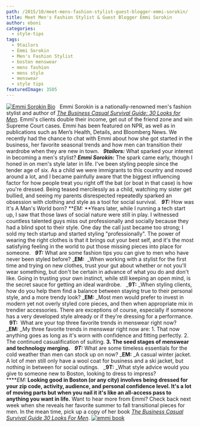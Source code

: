 ```yaml
---
path: /2015/10/meet-mens-fashion-stylist-guest-blogger-emmi-sorokin/
title: Meet Men's Fashion Stylist & Guest Blogger Emmi Sorokin
author: eboni
categories: 
  - style-tips
tags: 
  - 9tailors
  - Emmi Sorokin
  - Men's Fashion Stylist
  - boston menswear
  - mens fashion
  - mens style
  - menswear
  - style tips
featuredImage: 3505
---
```

[![Emmi Sorokin Bio](http://blog.9tailors.com/uploads/Emmi-Sorokin-Bio-681x1024.jpg)](http://blog.9tailors.com/uploads/Emmi-Sorokin-Bio.jpg)   Emmi Sorokin is a nationally-renowned men's fashion stylist and author of [_The Business Casual Survival Guide: 30 Looks for Men_](http://www.amazon.com/The-Business-Casual-Survival-Guide/dp/0615925138/). Emmi's clients double their income, get out of the friend zone and win Supreme Court cases. Emmi has been featured on NPR, as well as in publications such as Men’s Health, Details, and Bloomberg News. We recently had the chance to chat with Emmi about how she got started in the business, her favorite seasonal trends and how men can transition their wardrobe when they are new in town.   **_9tailors:_** What sparked your interest in becoming a men's stylist? **_Emmi Sorokin:_** The spark came early, though I honed in on men's style later in life. I've been styling people since the tender age of six. As a child we were immigrants to this country and moved around a lot, and I became painfully aware that the biggest influencing factor for how people treat you right off the bat (or boat in that case) is how you're dressed. Being teased mercilessly as a child, watching my sister get bullied, and seeing my parents disrespected repeatedly sparked an obsession with clothing and style as a tool for social survival.   **_9T:_** How was It's A Man's World born? **_EM:_ **Years later, while I running a tech start up, I saw that those laws of social nature were still in play. I witnessed countless talented guys miss out professionally and socially because they had a blind spot to their style. One day the call just became too strong; I sold my tech startup and started styling "professionally". The power of wearing the right clothes is that it brings out your best self, and it's the most satisfying feeling in the world to put those missing pieces into place for someone.   **_9T:_** What are some fashion tips you can give to men who have never been styled before? _**EM:**  _When working with a stylist for the first time and trying on new clothes, trust your gut about whether or not you'll wear something, but don't be certain in advance of what you do and don't like. Going in trusting your own instinct, while still keeping an open mind, is the secret sauce for getting an ideal wardrobe.   _**9T:** _When styling clients, how do you help them find a balance between staying true to their personal style, and a more trendy look? _**EM:** _Most men would prefer to invest in modern yet not overly styled core pieces, and then when appropriate mix in trendier accessories. There are exceptions of course, especially if someone has a very developed style already or if they're dressing for a performance.    **9T:**  What are your top three favorite trends in menswear right now? _**EM:** _My three favorite trends in menswear right now are: 1\. That now anything goes as long as it's worn with confidence and fitting perfectly. 2\. The continued casualification of suiting. **3\. The seed stages of menswear and technology merging.**   **_9T:_** What are some timeless essentials for the cold weather than men can stock up on now? _**EM:** _A casual winter jacket. A lot of men still only have a wool coat for business and a ski jacket, but nothing in between for social outings.   _**9T:** _What style advice would you give to someone new to Boston, looking to dress to impress? ****_EM:_ **Looking good in Boston (or any city) involves being dressed for your zip code, activity, audience, and personal confidence level. It's a lot of moving parts but when you nail it it's like an all-access pass to anything you want in life.** Want to hear more from Emmi? Check back next week when she reveals her favorite summer to fall transitional pieces for men. In the mean time, pick up a copy of her book _[The Business Casual Survival Guide 30 Looks For Men](http://www.amazon.com/The-Business-Casual-Survival-Guide/dp/0615925138/)_. [![emmi book](http://blog.9tailors.com/uploads/emmi-book.jpg)](http://blog.9tailors.com/uploads/emmi-book.jpg)